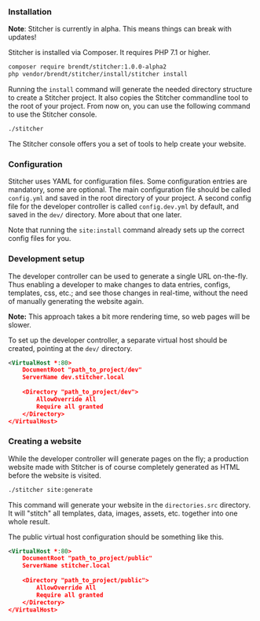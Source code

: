 ### Installation

**Note**: Stitcher is currently in alpha. This means things can break with updates!

Stitcher is installed via Composer. It requires PHP 7.1 or higher.

```sh
composer require brendt/stitcher:1.0.0-alpha2
php vendor/brendt/stitcher/install/stitcher install
```

Running the `install` command will generate the needed directory structure to create a Stitcher project. 
 It also copies the Stitcher commandline tool to the root of your project. From now on, you can use the following command 
 to use the Stitcher console.
 
```sh
./stitcher
```

The Stitcher console offers you a set of tools to help create your website.

### Configuration

Stitcher uses YAML for configuration files. Some configuration entries are mandatory, some are optional. 
The main configuration file should be called `config.yml` and saved in the root directory of your project. A second config file
 for the developer controller is called `config.dev.yml` by default, and saved in the `dev/` directory. More about that one later.
 
 Note that running the `site:install` command already sets up the correct config files for you.

### Development setup

The developer controller can be used to generate a single URL on-the-fly. Thus enabling a developer to make changes to 
data entries, configs, templates, css, etc.; and see those changes in real-time, without the need of manually generating the website again.

**Note:** This approach takes a bit more rendering time, so web pages will be slower.

To set up the developer controller, a separate virtual host should be created, pointing at the `dev/` directory.

```xml
<VirtualHost *:80>
    DocumentRoot "path_to_project/dev"
    ServerName dev.stitcher.local
    
    <Directory "path_to_project/dev">
        AllowOverride All
        Require all granted
    </Directory>
</VirtualHost>
```

### Creating a website

While the developer controller will generate pages on the fly; a production website made with Stitcher is of course 
completely generated as HTML before the website is visited.

```sh
./stitcher site:generate
```

This command will generate your website in the `directories.src` directory. It will "stitch" all templates, data, images, 
assets, etc. together into one whole result.

The public virtual host configuration should be something like this.

```xml
<VirtualHost *:80>
    DocumentRoot "path_to_project/public"
    ServerName stitcher.local
    
    <Directory "path_to_project/public">
        AllowOverride All
        Require all granted
    </Directory>
</VirtualHost>
```
